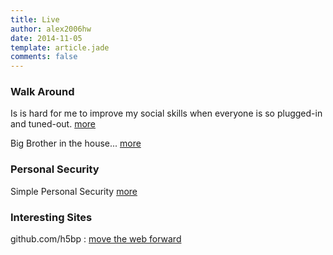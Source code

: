 ```yaml
---
title: Live
author: alex2006hw
date: 2014-11-05
template: article.jade
comments: false
---
```


### Walk Around
Is is hard for me to improve my social skills when everyone is so plugged-in and tuned-out.
[more](/articles/live/tuned-out)

Big Brother in the house...
[more](/articles/live/nothingtohide)


### Personal Security
Simple Personal Security
[more](/articles/live/security)

### Interesting Sites
github.com/h5bp : [move the web forward](http://movethewebforward.org/)

